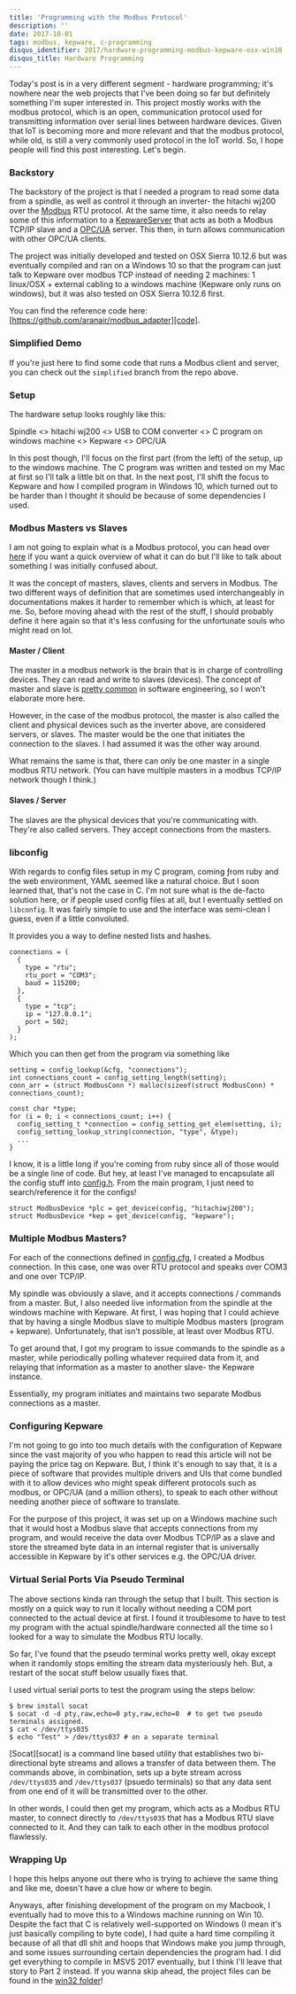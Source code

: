 ```yaml
---
title: 'Programming with the Modbus Protocol'
description: ''
date: 2017-10-01
tags: modbus, kepware, c-programming
disqus_identifier: 2017/hardware-programming-modbus-kepware-osx-win10
disqus_title: Hardware Programming
---
```


Today's post is in a very different segment - hardware programming; it's nowhere near the web projects that I've been
doing so far but definitely something I'm super interested in. This project mostly works with the modbus protocol,
which is an open, communication protocol used for transmitting information over serial lines between hardware devices.
Given that IoT is becoming more and more relevant and that the modbus protocol, while old, is still a very commonly used
protocol in the IoT world. So, I hope people will find this post interesting. Let's begin.

### Backstory

The backstory of the project is that I needed a program to read some data from a spindle, as well as control it through an
inverter- the hitachi wj200 over the [Modbus][modbus] RTU protocol. At the same time, it also needs to relay some of this
information to a [KepwareServer][kepware] that acts as both a Modbus TCP/IP slave and a [OPC/UA][opc] server.
This then, in turn allows communication with other OPC/UA clients.

The project was initially developed and tested on OSX Sierra 10.12.6 but was eventually compiled and ran on a Windows 10
so that the program can just talk to Kepware over modbus TCP instead of needing 2 machines: 1 linux/OSX + external cabling
to a windows machine (Kepware only runs on windows), but it was also tested on OSX Sierra 10.12.6 first.

You can find the reference code here: [https://github.com/aranair/modbus_adapter][code].

### Simplified Demo

If you're just here to find some code that runs a Modbus client and server, you can check out the `simplified` branch
from the repo above.

### Setup

The hardware setup looks roughly like this:

Spindle <> hitachi wj200 <> USB to COM converter <> C program on windows machine <> Kepware <> OPC/UA

In this post though, I'll focus on the first part (from the left) of the setup, up to the windows machine. The C program
was written and tested on my Mac at first so I'll talk a little bit on that. In the next post, I'll shift the focus to
Kepware and how I compiled program in Windows 10, which turned out to be harder than I thought it should be because of
some dependencies I used.

### Modbus Masters vs Slaves

I am not going to explain what is a Modbus protocol, you can head over [here][modbus] if you want a quick overview of
what it can do but I'll like to talk about something I was initially confused about.

It was the concept of masters, slaves, clients and servers in Modbus. The two different ways of
definition that are sometimes used interchangeably in documentations makes it harder to remember which is which, at
least for me. So, before moving ahead with the rest of the stuff, I should probably define it here again so that
it's less confusing for the unfortunate souls who might read on lol.

#### Master / Client

The master in a modbus network is the brain that is in charge of controlling devices. They can read and write to
slaves (devices). The concept of master and slave is [pretty common][master-slave] in software engineering, so I
won't elaborate more here.

However, in the case of the modbus protocol, the master is also called the client and physical
devices such as the inverter above, are considered servers, or slaves.  The master would be the
one that initiates the connection to the slaves. I had assumed it was the other way around.

What remains the same is that, there can only be one master in a single modbus RTU network. (You can
have multiple masters in a modbus TCP/IP network though I think.)

#### Slaves / Server

The slaves are the physical devices that you're communicating with. They're also called servers. They
accept connections from the masters.

### libconfig

With regards to config files setup in my C program, coming ƒrom ruby and the web environment, YAML seemed like a
natural choice. But I soon learned that, that's not the case in C. I'm not sure what is the de-facto solution here,
or if people used config files at all, but I eventually settled on `libconfig`. It was fairly simple to use and
the interface was semi-clean I guess, even if a little convoluted.

It provides you a way to define nested lists and hashes.

```
connections = (
  {
    type = "rtu";
    rtu_port = "COM3";
    baud = 115200;
  },
  {
    type = "tcp";
    ip = "127.0.0.1";
    port = 502;
  }
);
```

Which you can then get from the program via something like

```
setting = config_lookup(&cfg, "connections");
int connections_count = config_setting_length(setting);
conn_arr = (struct ModbusConn *) malloc(sizeof(struct ModbusConn) * connections_count);

const char *type;
for (i = 0; i < connections_count; i++) {
  config_setting_t *connection = config_setting_get_elem(setting, i);
  config_setting_lookup_string(connection, "type", &type);
  ...
}
```

I know, it is a little long if you're coming from ruby since all of those would be a single line of code.
But hey, at least I've managed to encapsulate all the config stuff into [config.h][code-config].
From the main program, I just need to search/reference it for the configs!

```
struct ModbusDevice *plc = get_device(config, "hitachiwj200");
struct ModbusDevice *kep = get_device(config, "kepware");
```

### Multiple Modbus Masters?

For each of the connections defined in [config.cfg][code-configcfg], I created a Modbus connection.
In this case, one was over RTU protocol and speaks over COM3 and one over TCP/IP.

My spindle was obviously a slave, and it accepts connections / commands from a master. But, I also needed live
information from the spindle at the windows machine with Kepware. At first, I was hoping that I could achieve
that by having a single Modbus slave to multiple Modbus masters (program + kepware). Unfortunately, that isn't
possible, at least over Modbus RTU.

To get around that, I got my program to issue commands to the spindle as a master, while periodically polling
whatever required data from it, and relaying that information as a master to another slave- the Kepware instance.

Essentially, my program initiates and maintains two separate Modbus connections as a master.

### Configuring Kepware

I'm not going to go into too much details with the configuration of Kepware since the vast majority of you who
happen to read this article will not be paying the price tag on Kepware. But, I think it's enough to say that,
it is a piece of software that provides multiple drivers and UIs that come bundled with it to allow devices who might
speak different protocols such as modbus, or OPC/UA (and a million others), to speak to each other without
needing another piece of software to translate.

For the purpose of this project, it was set up on a Windows machine such that it would host a Modbus slave
that accepts connections from my program, and would receive the data over Modbus TCP/IP as a slave and store the
streamed byte data in an internal register that is universally accessible in Kepware by it's other services e.g.
the OPC/UA driver.

### Virtual Serial Ports Via Pseudo Terminal

The above sections kinda ran through the setup that I built. This section is mostly on a quick way to run it locally
without needing a COM port connected to the actual device at first. I found it troublesome to have to test my program
with the actual spindle/hardware connected all the time so I looked for a way to simulate the Modbus RTU locally.

So far, I've found that the pseudo terminal works pretty well, okay except when it randomly stops emiting the stream
data mysteriously heh. But, a restart of the socat stuff below usually fixes that.

I used virtual serial ports to test the program using the steps below:

```
$ brew install socat
$ socat -d -d pty,raw,echo=0 pty,raw,echo=0  # to get two pseudo terminals assigned.
$ cat < /dev/ttys035
$ echo "Test" > /dev/ttys037 # on a separate terminal
```

[Socat][socat] is a command line based utility that establishes two bi-directional byte streams and allows a
transfer of data between them. The commands above, in combination, sets up a  byte stream across
`/dev/ttys035` and `/dev/ttys037` (psuedo terminals) so that any data sent from one end of it will be transmitted
over to the other.

In other words, I could then get my program, which acts as a Modbus RTU master, to connect directly to `/dev/ttys035`
that has a Modbus RTU slave connected to it. And they can talk to each other in the modbus protocol flawlessly.

### Wrapping Up

I hope this helps anyone out there who is trying to achieve the same thing and like me, doesn't have a clue how or where
to begin.

Anyways, after finishing development of the program on my Macbook, I eventually had to move this to a Windows machine running on Win 10.
Despite the fact that C is relatively well-supported on Windows (I mean it's just basically compiling to byte code), I had quite
a hard time compiling it because of all that dll shit and hoops that Windows make you jump through, and some issues surrounding
certain dependencies the program had. I did get everything to compile in MSVS 2017 eventually, but I think I'll leave that story
to Part 2 instead. If you wanna skip ahead, the project files can be found in the [win32 folder][code-win32]!

[master-slave]: https://en.wikipedia.org/wiki/Master/slave_(technology)
[code]: https://github.com/aranair/modbus_adapter
[modbus]: http://www.simplymodbus.ca/FAQ.htm
[opc]: https://opcfoundation.org/about/opc-technologies/opc-ua/
[kepware]: https://www.kepware.com/en-us/products/kepserverex/
[libconfig]: https://github.com/hyperrealm/libconfig
[libmodbus]: http://libmodbus.org/
[code-win32]: https://github.com/aranair/modbus_adapter/tree/master/win32
[code-config]: https://github.com/aranair/modbus_adapter/tree/master/config.h
[code-configcfg]: https://github.com/aranair/modbus_adapter/tree/master/config.cfg
